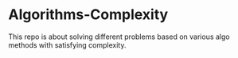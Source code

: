 # Algorithms-Complexity

This repo is about solving different problems based on various algo methods with satisfying complexity.
